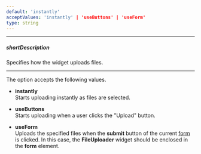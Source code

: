 ```yaml
---
default: 'instantly'
acceptValues: 'instantly' | 'useButtons' | 'useForm'
type: string
---
```

---
##### shortDescription
Specifies how the widget uploads files.

---
The option accepts the following values.

- **instantly**  
 Starts uploading instantly as files are selected.

- **useButtons**  
 Starts uploading when a user clicks the "Upload" button.

- **useForm**  
 Uploads the specified files when the **submit** button of the current [form](https://www.w3schools.com/htmL/html_forms.asp) is clicked. In this case, the **FileUploader** widget should be enclosed in the **form** element.
